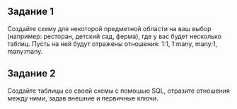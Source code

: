 ## Задание 1
Создайте схему для некоторой предметной области на ваш выбор (например: ресторан, детский сад, ферма), где у вас будет несколько таблиц.
Пусть на ней будут отражены отношения: 1:1, 1:many, many:1, many:many.

## Задание 2
Создайте таблицы со своей схемы с помошью SQL, отразите отношения между ними, задав внешние и первичные ключи.
